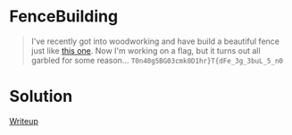 # FenceBuilding

> I've recently got into woodworking and have build a beautiful fence just like [this one](https://en.wikipedia.org/wiki/Split-rail_fence).
> Now I'm working on a flag, but it turns out all garbled for some reason...
> `T0n40g5BG03cmk0D1hr}T{dFe_3g_3buL_5_n0`

# Solution
[Writeup](./solve/writeup.md)
